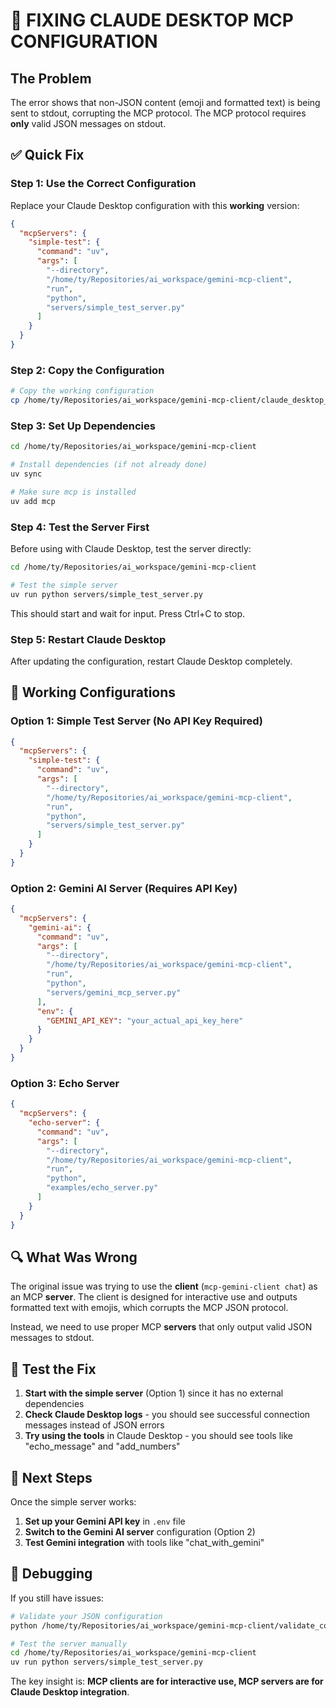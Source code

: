 # 🚨 FIXING CLAUDE DESKTOP MCP CONFIGURATION

## The Problem
The error shows that non-JSON content (emoji and formatted text) is being sent to stdout, corrupting the MCP protocol. The MCP protocol requires **only** valid JSON messages on stdout.

## ✅ Quick Fix

### Step 1: Use the Correct Configuration

Replace your Claude Desktop configuration with this **working** version:

```json
{
  "mcpServers": {
    "simple-test": {
      "command": "uv",
      "args": [
        "--directory",
        "/home/ty/Repositories/ai_workspace/gemini-mcp-client",
        "run",
        "python",
        "servers/simple_test_server.py"
      ]
    }
  }
}
```

### Step 2: Copy the Configuration

```bash
# Copy the working configuration
cp /home/ty/Repositories/ai_workspace/gemini-mcp-client/claude_desktop_config_correct.json ~/.config/claude-desktop/claude_desktop_config.json
```

### Step 3: Set Up Dependencies

```bash
cd /home/ty/Repositories/ai_workspace/gemini-mcp-client

# Install dependencies (if not already done)
uv sync

# Make sure mcp is installed
uv add mcp
```

### Step 4: Test the Server First

Before using with Claude Desktop, test the server directly:

```bash
cd /home/ty/Repositories/ai_workspace/gemini-mcp-client

# Test the simple server
uv run python servers/simple_test_server.py
```

This should start and wait for input. Press Ctrl+C to stop.

### Step 5: Restart Claude Desktop

After updating the configuration, restart Claude Desktop completely.

## 🎯 Working Configurations

### Option 1: Simple Test Server (No API Key Required)
```json
{
  "mcpServers": {
    "simple-test": {
      "command": "uv",
      "args": [
        "--directory",
        "/home/ty/Repositories/ai_workspace/gemini-mcp-client",
        "run",
        "python",
        "servers/simple_test_server.py"
      ]
    }
  }
}
```

### Option 2: Gemini AI Server (Requires API Key)
```json
{
  "mcpServers": {
    "gemini-ai": {
      "command": "uv",
      "args": [
        "--directory",
        "/home/ty/Repositories/ai_workspace/gemini-mcp-client",
        "run",
        "python",
        "servers/gemini_mcp_server.py"
      ],
      "env": {
        "GEMINI_API_KEY": "your_actual_api_key_here"
      }
    }
  }
}
```

### Option 3: Echo Server
```json
{
  "mcpServers": {
    "echo-server": {
      "command": "uv",
      "args": [
        "--directory",
        "/home/ty/Repositories/ai_workspace/gemini-mcp-client",
        "run",
        "python",
        "examples/echo_server.py"
      ]
    }
  }
}
```

## 🔍 What Was Wrong

The original issue was trying to use the **client** (`mcp-gemini-client chat`) as an MCP **server**. The client is designed for interactive use and outputs formatted text with emojis, which corrupts the MCP JSON protocol.

Instead, we need to use proper MCP **servers** that only output valid JSON messages to stdout.

## 🧪 Test the Fix

1. **Start with the simple server** (Option 1) since it has no external dependencies
2. **Check Claude Desktop logs** - you should see successful connection messages instead of JSON errors
3. **Try using the tools** in Claude Desktop - you should see tools like "echo_message" and "add_numbers"

## 🚀 Next Steps

Once the simple server works:

1. **Set up your Gemini API key** in `.env` file
2. **Switch to the Gemini AI server** configuration (Option 2)
3. **Test Gemini integration** with tools like "chat_with_gemini"

## 📝 Debugging

If you still have issues:

```bash
# Validate your JSON configuration
python /home/ty/Repositories/ai_workspace/gemini-mcp-client/validate_config.py ~/.config/claude-desktop/claude_desktop_config.json

# Test the server manually
cd /home/ty/Repositories/ai_workspace/gemini-mcp-client
uv run python servers/simple_test_server.py
```

The key insight is: **MCP clients are for interactive use, MCP servers are for Claude Desktop integration**.
